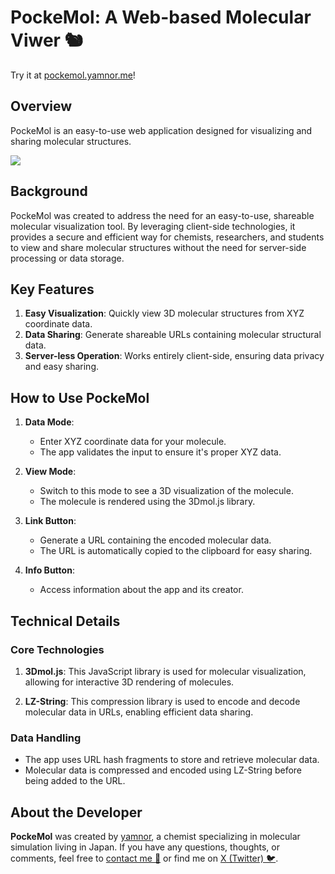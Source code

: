 # PockeMol: A Web-based Molecular Viwer 🐿️

Try it at [pockemol.yamnor.me](https://pockemol.yamnor.me)!

## Overview

PockeMol is an easy-to-use web application designed for visualizing and sharing molecular structures.

![](https://i.gyazo.com/2f67a84fecbf59c2c52b142010b97d0d.gif)

## Background

PockeMol was created to address the need for an easy-to-use, shareable molecular visualization tool. By leveraging client-side technologies, it provides a secure and efficient way for chemists, researchers, and students to view and share molecular structures without the need for server-side processing or data storage.

## Key Features

1. **Easy Visualization**: Quickly view 3D molecular structures from XYZ coordinate data.
2. **Data Sharing**: Generate shareable URLs containing molecular structural data.
3. **Server-less Operation**: Works entirely client-side, ensuring data privacy and easy sharing.

## How to Use PockeMol

1. **Data Mode**:

   - Enter XYZ coordinate data for your molecule.
   - The app validates the input to ensure it's proper XYZ data.

2. **View Mode**:

   - Switch to this mode to see a 3D visualization of the molecule.
   - The molecule is rendered using the 3Dmol.js library.

3. **Link Button**:

   - Generate a URL containing the encoded molecular data.
   - The URL is automatically copied to the clipboard for easy sharing.

4. **Info Button**:

   - Access information about the app and its creator.

## Technical Details

### Core Technologies

1. **3Dmol.js**: This JavaScript library is used for molecular visualization, allowing for interactive 3D rendering of molecules.

2. **LZ-String**: This compression library is used to encode and decode molecular data in URLs, enabling efficient data sharing.

### Data Handling

- The app uses URL hash fragments to store and retrieve molecular data.
- Molecular data is compressed and encoded using LZ-String before being added to the URL.

## About the Developer

**PockeMol** was created by [yamnor](https://yamnor.me), a chemist specializing in molecular simulation living in Japan. If you have any questions, thoughts, or comments, feel free to [contact me 📧](https://letterbird.co/yamnor) or find me on [X (Twitter) 🐦](https://x.com/yamnor).
